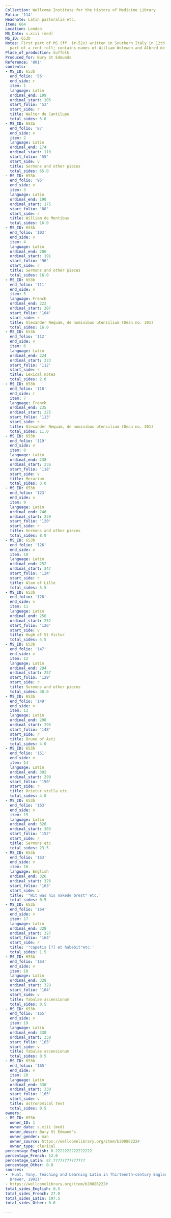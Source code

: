 ```yaml
---
Collection: Wellcome Institute for the History of Medicine Library
Folia: '114'
Headnote: Latin pastoralia etc.
Item: 664
Location: London
MS_Date: s.xiii (med)
MS_ID: 653b
Notes: First part of MS (ff. 1r-52v) written in Southern Italy in 12th C; flyleaves
  part of a rent roll; contains names of William Wolewen and Albred de Wyktis (unidentifed)
Place_of_production: Suffolk
Produced_for: Bury St Edmunds
Reference: '801'
contents:
- MS_ID: 653b
  end_folio: '55'
  end_side: r
  item: 1
  language: Latin
  ordinal_end: 109
  ordinal_start: 105
  start_folio: '53'
  start_side: r
  title: Walter de Cantilupe
  total_sides: 5.0
- MS_ID: 653b
  end_folio: '87'
  end_side: v
  item: 2
  language: Latin
  ordinal_end: 174
  ordinal_start: 110
  start_folio: '55'
  start_side: v
  title: Sermons and other pieces
  total_sides: 65.0
- MS_ID: 653b
  end_folio: '95'
  end_side: v
  item: 3
  language: Latin
  ordinal_end: 190
  ordinal_start: 175
  start_folio: '88'
  start_side: r
  title: William de Montibus
  total_sides: 16.0
- MS_ID: 653b
  end_folio: '103'
  end_side: v
  item: 4
  language: Latin
  ordinal_end: 206
  ordinal_start: 191
  start_folio: '96'
  start_side: r
  title: Sermons and other pieces
  total_sides: 16.0
- MS_ID: 653b
  end_folio: '111'
  end_side: v
  item: 5
  language: French
  ordinal_end: 222
  ordinal_start: 207
  start_folio: '104'
  start_side: r
  title: Alexander Nequam, de nominibus utensilium (Dean no. 301)
  total_sides: 16.0
- MS_ID: 653b
  end_folio: '112'
  end_side: v
  item: 6
  language: Latin
  ordinal_end: 224
  ordinal_start: 223
  start_folio: '112'
  start_side: r
  title: Lexical notes
  total_sides: 2.0
- MS_ID: 653b
  end_folio: '118'
  end_side: r
  item: 7
  language: French
  ordinal_end: 235
  ordinal_start: 225
  start_folio: '113'
  start_side: r
  title: Alexander Nequam, de nominibus utensilium (Dean no. 301)
  total_sides: 11.0
- MS_ID: 653b
  end_folio: '119'
  end_side: v
  item: 8
  language: Latin
  ordinal_end: 238
  ordinal_start: 236
  start_folio: '118'
  start_side: v
  title: Merarium
  total_sides: 3.0
- MS_ID: 653b
  end_folio: '123'
  end_side: v
  item: 9
  language: Latin
  ordinal_end: 246
  ordinal_start: 239
  start_folio: '120'
  start_side: r
  title: Sermons and other pieces
  total_sides: 8.0
- MS_ID: 653b
  end_folio: '126'
  end_side: v
  item: 10
  language: Latin
  ordinal_end: 252
  ordinal_start: 247
  start_folio: '124'
  start_side: r
  title: Alan of Lille
  total_sides: 5.5
- MS_ID: 653b
  end_folio: '128'
  end_side: v
  item: 11
  language: Latin
  ordinal_end: 256
  ordinal_start: 252
  start_folio: '126'
  start_side: v
  title: Hugh of St Victor
  total_sides: 4.5
- MS_ID: 653b
  end_folio: '147'
  end_side: v
  item: 12
  language: Latin
  ordinal_end: 294
  ordinal_start: 257
  start_folio: '129'
  start_side: r
  title: Sermons and other pieces
  total_sides: 38.0
- MS_ID: 653b
  end_folio: '149'
  end_side: v
  item: 13
  language: Latin
  ordinal_end: 298
  ordinal_start: 295
  start_folio: '148'
  start_side: r
  title: Bruno of Asti
  total_sides: 4.0
- MS_ID: 653b
  end_folio: '151'
  end_side: v
  item: 14
  language: Latin
  ordinal_end: 302
  ordinal_start: 299
  start_folio: '150'
  start_side: r
  title: Orietur stella etc.
  total_sides: 4.0
- MS_ID: 653b
  end_folio: '163'
  end_side: v
  item: 15
  language: Latin
  ordinal_end: 326
  ordinal_start: 303
  start_folio: '152'
  start_side: r
  title: Sermons etc
  total_sides: 23.5
- MS_ID: 653b
  end_folio: '163'
  end_side: v
  item: 16
  language: English
  ordinal_end: 326
  ordinal_start: 326
  start_folio: '163'
  start_side: v
  title: '"Wit was his nakede brest" etc.'
  total_sides: 0.5
- MS_ID: 653b
  end_folio: '164'
  end_side: v
  item: 17
  language: Latin
  ordinal_end: 328
  ordinal_start: 327
  start_folio: '164'
  start_side: r
  title: '"capetis [?] et habebit"etc.'
  total_sides: 1.5
- MS_ID: 653b
  end_folio: '164'
  end_side: v
  item: 18
  language: Latin
  ordinal_end: 328
  ordinal_start: 328
  start_folio: '164'
  start_side: v
  title: Tabulae ascensionum
  total_sides: 0.5
- MS_ID: 653b
  end_folio: '165'
  end_side: v
  item: 19
  language: Latin
  ordinal_end: 330
  ordinal_start: 330
  start_folio: '165'
  start_side: v
  title: Tabulae ascensionum
  total_sides: 0.5
- MS_ID: 653b
  end_folio: '165'
  end_side: v
  item: 20
  language: Latin
  ordinal_end: 330
  ordinal_start: 330
  start_folio: '165'
  start_side: v
  title: astronomical text
  total_sides: 0.5
owners:
- MS_ID: 653b
  owner_ID: 1
  owner_date: s.xiii (med)
  owner_descr: Bury St Edmund's
  owner_gender: man
  owner_source: https://wellcomelibrary.org/item/b20086222#
  owner_type: clerical
percentage_English: 0.2222222222222222
percentage_French: 12.0
percentage_Latin: 87.77777777777777
percentage_Other: 0.0
sources:
- 'Hunt, Tony, Teaching and Learning Latin in Thirteenth-century England, vol. 1 (Cambridge:
  Brewer, 1991)'
- https://wellcomelibrary.org/item/b20086222#
total_sides_English: 0.5
total_sides_French: 27.0
total_sides_Latin: 197.5
total_sides_Other: 0.0

---
```

